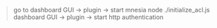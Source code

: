 > go to dashboard GUI -> plugin -> start mnesia
> node ./initialize_acl.js
> dashboard GUI -> plugin -> start http authentication